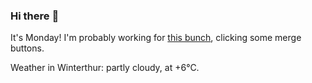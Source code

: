 ### Hi there :wave:

It's Monday! I'm probably working for [this bunch](https://github.com/kohofinancial), clicking some merge buttons.

Weather in Winterthur: partly cloudy, at +6°C.
